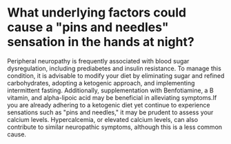 # What underlying factors could cause a "pins and needles" sensation in the hands at night?

Peripheral neuropathy is frequently associated with blood sugar dysregulation, including prediabetes and insulin resistance. To manage this condition, it is advisable to modify your diet by eliminating sugar and refined carbohydrates, adopting a ketogenic approach, and implementing intermittent fasting. Additionally, supplementation with Benfotiamine, a B vitamin, and alpha-lipoic acid may be beneficial in alleviating symptoms.If you are already adhering to a ketogenic diet yet continue to experience sensations such as "pins and needles," it may be prudent to assess your calcium levels. Hypercalcemia, or elevated calcium levels, can also contribute to similar neuropathic symptoms, although this is a less common cause.